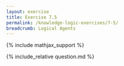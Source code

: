 ```yaml
---
layout: exercise
title: Exercise 7.5
permalink: /knowledge-logic-exercises/7-5/
breadcrumb: Logical Agents
---
```


{% include mathjax_support %}

<div><i class="arrow-up" data-chapter="knowledge-logic-exercises" data-exercise="ex_5" data-rating="0"></i></div>
{% include_relative question.md %}
